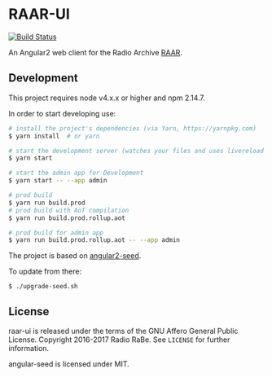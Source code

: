 # RAAR-UI

[![Build Status](https://travis-ci.org/radiorabe/raar-ui.svg)](https://travis-ci.org/radiorabe/raar-ui)

An Angular2 web client for the Radio Archive [RAAR](https://github.com/radiorabe/raar).

## Development

This project requires node v4.x.x or higher and npm 2.14.7.

In order to start developing use:

```bash
# install the project's dependencies (via Yarn, https://yarnpkg.com)
$ yarn install  # or yarn

# start the development server (watches your files and uses livereload by default)
$ yarn start

# start the admin app for Development
$ yarn start -- --app admin

# prod build
$ yarn run build.prod
# prod build with AoT compilation
$ yarn run build.prod.rollup.aot

# prod build for admin app
$ yarn run build.prod.rollup.aot -- --app admin
```

The project is based on [angular2-seed](https://github.com/mgechev/angular2-seed).

To update from there:

```
$ ./upgrade-seed.sh
```

## License

raar-ui is released under the terms of the GNU Affero General Public License.
Copyright 2016-2017 Radio RaBe.
See `LICENSE` for further information.

angular-seed is licensed under MIT.
